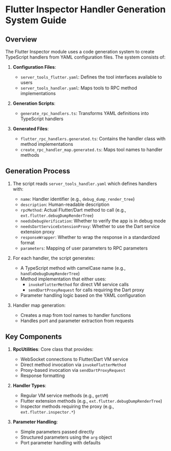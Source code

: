 # Flutter Inspector Handler Generation System Guide

## Overview

The Flutter Inspector module uses a code generation system to create TypeScript handlers from YAML configuration files. The system consists of:

1. **Configuration Files**:

   - `server_tools_flutter.yaml`: Defines the tool interfaces available to users
   - `server_tools_handler.yaml`: Maps tools to RPC method implementations

2. **Generation Scripts**:

   - `generate_rpc_handlers.ts`: Transforms YAML definitions into TypeScript handlers

3. **Generated Files**:
   - `flutter_rpc_handlers.generated.ts`: Contains the handler class with method implementations
   - `create_rpc_handler_map.generated.ts`: Maps tool names to handler methods

## Generation Process

1. The script reads `server_tools_handler.yaml` which defines handlers with:

   - `name`: Handler identifier (e.g., `debug_dump_render_tree`)
   - `description`: Human-readable description
   - `rpcMethod`: Actual Flutter/Dart method to call (e.g., `ext.flutter.debugDumpRenderTree`)
   - `needsDebugVerification`: Whether to verify the app is in debug mode
   - `needsDartServiceExtensionProxy`: Whether to use the Dart service extension proxy
   - `responseWrapper`: Whether to wrap the response in a standardized format
   - `parameters`: Mapping of user parameters to RPC parameters

2. For each handler, the script generates:

   - A TypeScript method with camelCase name (e.g., `handleDebugDumpRenderTree`)
   - Method implementation that either uses:
     - `invokeFlutterMethod` for direct VM service calls
     - `sendDartProxyRequest` for calls requiring the Dart proxy
   - Parameter handling logic based on the YAML configuration

3. Handler map generation:
   - Creates a map from tool names to handler functions
   - Handles port and parameter extraction from requests

## Key Components

1. **RpcUtilities**: Core class that provides:

   - WebSocket connections to Flutter/Dart VM service
   - Direct method invocation via `invokeFlutterMethod`
   - Proxy-based invocation via `sendDartProxyRequest`
   - Response formatting

2. **Handler Types**:

   - Regular VM service methods (e.g., `getVM`)
   - Flutter extension methods (e.g., `ext.flutter.debugDumpRenderTree`)
   - Inspector methods requiring the proxy (e.g., `ext.flutter.inspector.*`)

3. **Parameter Handling**:
   - Simple parameters passed directly
   - Structured parameters using the `arg` object
   - Port parameter handling with defaults
